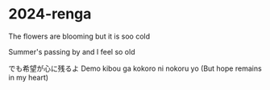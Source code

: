 # 2024-renga

The flowers are blooming but it is soo cold

Summer's passing by and I feel so old

でも希望が心に残るよ Demo kibou ga kokoro ni nokoru yo
(But hope remains in my heart)
